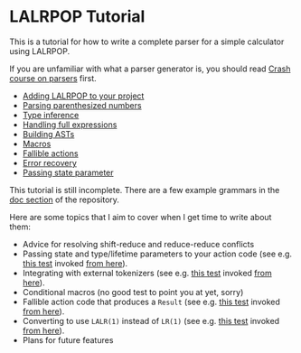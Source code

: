 # LALRPOP Tutorial

This is a tutorial for how to write a complete parser for a simple calculator
using LALRPOP.

If you are unfamiliar with what a parser generator is, you should read
[Crash course on parsers] first.

- [Adding LALRPOP to your project](001_adding_lalrpop.md)
- [Parsing parenthesized numbers](002_paren_numbers.md)
- [Type inference](003_type_inference.md)
- [Handling full expressions](004_full_expressions.md)
- [Building ASTs](005_building_asts.md)
- [Macros](006_macros.md)
- [Fallible actions](007_fallible_actions.md)
- [Error recovery](008_error_recovery.md)
- [Passing state parameter](009_state_parameter.md)

This tutorial is still incomplete. There are a few example grammars in the
[doc section] of the repository.

Here are some topics that I aim to cover when I get time to write about them:

- Advice for resolving shift-reduce and reduce-reduce conflicts
- Passing state and type/lifetime parameters to your action code (see e.g.
  [this test](https://github.com/lalrpop/lalrpop/blob/master/lalrpop-test/src/expr_arena.lalrpop)
  invoked [from here]).
- Integrating with external tokenizers (see e.g. [this test](https://github.com/lalrpop/lalrpop/blob/master/lalrpop-test/src/expr.lalrpop)
  invoked [from here]).
- Conditional macros (no good test to point you at yet, sorry)
- Fallible action code that produces a `Result` (see e.g. [this test](https://github.com/lalrpop/lalrpop/blob/master/lalrpop-test/src/error.lalrpop)
  invoked [from here]).
- Converting to use `LALR(1)` instead of `LR(1)` (see e.g. [this test](https://github.com/lalrpop/lalrpop/blob/master/lalrpop-test/src/expr_lalr.lalrpop)
  invoked [from here]).
- Plans for future features

[Crash course on parsers]: ../crash_course.md
[from here]: https://github.com/lalrpop/lalrpop/blob/master/lalrpop-test/src/lib.rs
[doc section]: https://github.com/lalrpop/lalrpop/tree/master/doc

